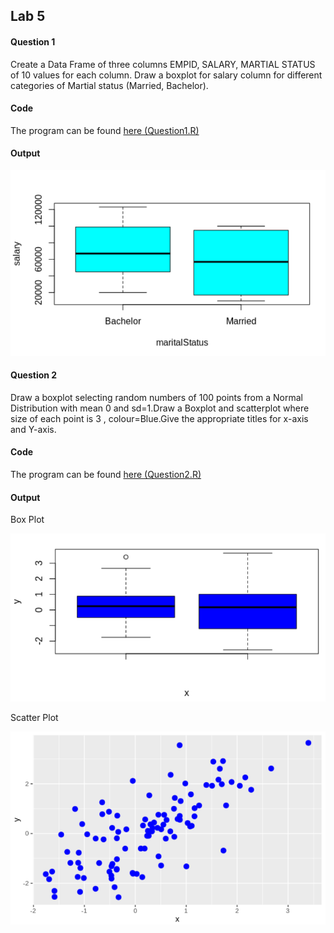 ## Lab 5

#### Question 1

Create a Data Frame of three columns EMPID, SALARY, MARTIAL STATUS of 10 values for each column. Draw a boxplot for salary column for different categories of Martial status (Married, Bachelor).

#### Code

The program can be found [here (Question1.R)](Question1.R)

#### Output

![Screenshot](Images/Q1-BoxPlot.png)

#### Question 2

Draw a boxplot selecting random numbers of 100 points from a Normal Distribution with mean 0 and sd=1.Draw a Boxplot and scatterplot where size of each point is 3 , colour=Blue.Give the appropriate titles for x-axis and Y-axis.

#### Code

The program can be found [here (Question2.R)](Question2.R)

#### Output

Box Plot

![Screenshot](Images/Q2-BoxPlot.png)

Scatter Plot

![Screenshot](Images/Q2-ScatterPlot.png)
